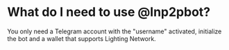 # What do I need to use @lnp2pbot?

You only need a Telegram account with the "username" activated, initialize the bot and a wallet that supports Lighting Network.
